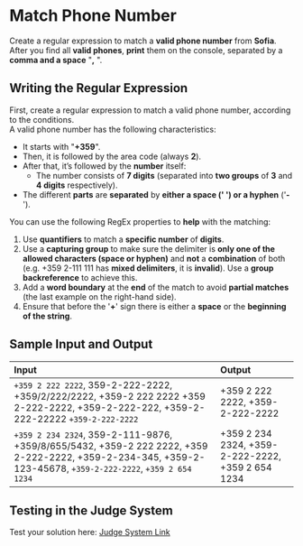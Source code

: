 # Match Phone Number  
  
Create a regular expression to match a **valid phone number** from **Sofia**.  
After you find all **valid phones**, **print** them on the console, separated by a **comma and a space** "**,** ". 
  
## Writing the Regular Expression  

First, create a regular expression to match a valid phone number, according to the conditions.  
A valid phone number has the following characteristics:

 - It starts with "**+359**".
 - Then, it is followed by the area code (always **2**).
 - After that, it’s followed by the **number** itself:
   - The number consists of **7 digits** (separated into **two groups** of **3** and **4 digits** respectively). 
 - The different **parts** are **separated** by **either a space (' ') or a hyphen** ('**-**'). 

You can use the following RegEx properties to **help** with the matching:  

1. Use **quantifiers** to match a **specific number** of **digits**.
1. Use a **capturing group** to make sure the delimiter is **only one of the allowed characters (space or hyphen)** and **not** a **combination** of both (e.g. +359 2-111 111 has **mixed delimiters**, it is **invalid**). Use a **group backreference** to achieve this.
1. Add a **word boundary** at the **end** of the match to avoid **partial matches** (the last example on the right-hand side).
1. Ensure that before the '**+**' sign there is either a **space** or the **beginning of the string**.

## Sample Input and Output  
    
| **Input** | **Output** |  
| :--- | :--- | 
| ```+359 2 222 2222```, 359-2-222-2222, +359/2/222/2222, +359-2 222 2222 +359 2-222-2222, +359-2-222-222, +359-2-222-22222 ```+359-2-222-2222``` | +359 2 222 2222, +359-2-222-2222 |
| ```+359 2 234 2324```, 359-2-111-9876, +359/8/655/5432, +359-2 222 2222, +359 2-222-2222, +359-2-234-345, +359-2-123-45678, ```+359-2-222-2222```, ```+359 2 654 1234``` | +359 2 234 2324, +359-2-222-2222, +359 2 654 1234 |

## Testing in the Judge System  
    
Test your solution here: [Judge System Link](hthttps://judge.softuni.org/Contests/Practice/Index/1667#1)

